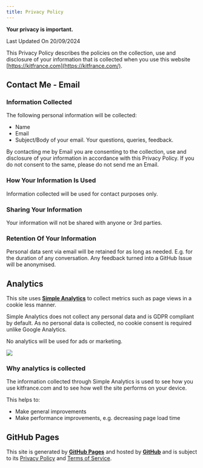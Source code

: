 ```yaml
---
title: Privacy Policy
---
```

**Your privacy is important.**

Last Updated On 20/09/2024

This Privacy Policy describes the policies on the collection, use and disclosure of your information that is collected when you use this website [https://kitfrance.com](https://kitfrance.com/).

## Contact Me - Email

### Information Collected

The following personal information will be collected:

- Name
- Email
- Subject/Body of your email. Your questions, queries, feedback.

By contacting me by Email you are consenting to the collection, use and disclosure of your information in accordance with this Privacy Policy. If you do not consent to the same, please do not send me an Email.

### How Your Information Is Used

Information collected will be used for contact purposes only.

### Sharing Your Information

Your information will not be shared with anyone or 3rd parties.

### Retention Of Your Information

Personal data sent via email will be retained for as long as needed. E.g. for the duration of any conversation. Any feedback turned into a GitHub Issue will be anonymised.

## Analytics

This site uses [**Simple Analytics**](https://www.simpleanalytics.com/) to collect metrics such as page views in a cookie less manner.

Simple Analytics does not collect any personal data and is GDPR compliant by default. As no personal data is collected, no cookie consent is required unlike Google Analytics.

No analytics will be used for ads or marketing.

<a href="https://dashboard.simpleanalytics.com/?utm_source=kitfrance.com&utm_content=badge" referrerpolicy="origin" target="_blank"><picture><source srcset="https://simpleanalyticsbadges.com/kitfrance.com?mode=dark" media="(prefers-color-scheme: dark)" /><img src="https://simpleanalyticsbadges.com/kitfrance.com?mode=light" loading="lazy" referrerpolicy="no-referrer" crossorigin="anonymous" /></picture></a>

### Why analytics is collected

The information collected through Simple Analytics is used to see how you use kitfrance.com and to see how well the site performs on your device.

This helps to:

- Make general improvements
- Make performance improvements, e.g. decreasing page load time

## GitHub Pages

This site is generated by [**GitHub Pages**](https://pages.github.com/) and hosted by [**GitHub**](https://github.com/) and is subject to its [Privacy Policy](https://docs.github.com/en/free-pro-team@latest/github/site-policy/github-privacy-statement) and [Terms of Service](https://docs.github.com/en/free-pro-team@latest/github/site-policy/github-terms-of-service).
